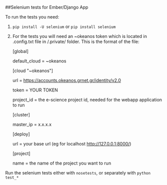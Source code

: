 ##Selenium tests for Ember/Django App

To run the tests you need:

1. `pip install -U selenium` or `pip install selenium`

2. For the tests you will need an ~okeanos token which is located in .config.txt file in <projectroot>/.private/ folder. This is the format of the file:

	[global]

	default_cloud = ~okeanos

	[cloud "~okeanos"]

	url = https://accounts.okeanos.grnet.gr/identity/v2.0

	token = YOUR TOKEN

	project_id = the e-science project id, needed for the webapp  application to run

	[cluster]
	
	master_ip = x.x.x.x

	[deploy]

	url = your base url (eg for localhost http://127.0.0.1:8000/)
	
	[project]
	
	name = the name of the project you want to run

Run the selenium tests either with `nosetests`, or separately with `python test_*`
